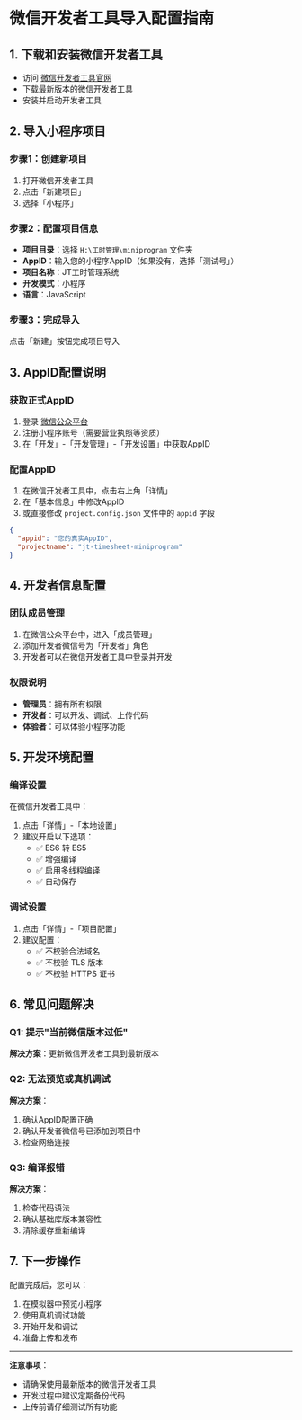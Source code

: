# 微信开发者工具导入配置指南

## 1. 下载和安装微信开发者工具

- 访问 [微信开发者工具官网](https://developers.weixin.qq.com/miniprogram/dev/devtools/download.html)
- 下载最新版本的微信开发者工具
- 安装并启动开发者工具

## 2. 导入小程序项目

### 步骤1：创建新项目
1. 打开微信开发者工具
2. 点击「新建项目」
3. 选择「小程序」

### 步骤2：配置项目信息
- **项目目录**：选择 `H:\工时管理\miniprogram` 文件夹
- **AppID**：输入您的小程序AppID（如果没有，选择「测试号」）
- **项目名称**：JT工时管理系统
- **开发模式**：小程序
- **语言**：JavaScript

### 步骤3：完成导入
点击「新建」按钮完成项目导入

## 3. AppID配置说明

### 获取正式AppID
1. 登录 [微信公众平台](https://mp.weixin.qq.com/)
2. 注册小程序账号（需要营业执照等资质）
3. 在「开发」-「开发管理」-「开发设置」中获取AppID

### 配置AppID
1. 在微信开发者工具中，点击右上角「详情」
2. 在「基本信息」中修改AppID
3. 或直接修改 `project.config.json` 文件中的 `appid` 字段

```json
{
  "appid": "您的真实AppID",
  "projectname": "jt-timesheet-miniprogram"
}
```

## 4. 开发者信息配置

### 团队成员管理
1. 在微信公众平台中，进入「成员管理」
2. 添加开发者微信号为「开发者」角色
3. 开发者可以在微信开发者工具中登录并开发

### 权限说明
- **管理员**：拥有所有权限
- **开发者**：可以开发、调试、上传代码
- **体验者**：可以体验小程序功能

## 5. 开发环境配置

### 编译设置
在微信开发者工具中：
1. 点击「详情」-「本地设置」
2. 建议开启以下选项：
   - ✅ ES6 转 ES5
   - ✅ 增强编译
   - ✅ 启用多线程编译
   - ✅ 自动保存

### 调试设置
1. 点击「详情」-「项目配置」
2. 建议配置：
   - ✅ 不校验合法域名
   - ✅ 不校验 TLS 版本
   - ✅ 不校验 HTTPS 证书

## 6. 常见问题解决

### Q1: 提示"当前微信版本过低"
**解决方案**：更新微信开发者工具到最新版本

### Q2: 无法预览或真机调试
**解决方案**：
1. 确认AppID配置正确
2. 确认开发者微信号已添加到项目中
3. 检查网络连接

### Q3: 编译报错
**解决方案**：
1. 检查代码语法
2. 确认基础库版本兼容性
3. 清除缓存重新编译

## 7. 下一步操作

配置完成后，您可以：
1. 在模拟器中预览小程序
2. 使用真机调试功能
3. 开始开发和调试
4. 准备上传和发布

---

**注意事项**：
- 请确保使用最新版本的微信开发者工具
- 开发过程中建议定期备份代码
- 上传前请仔细测试所有功能